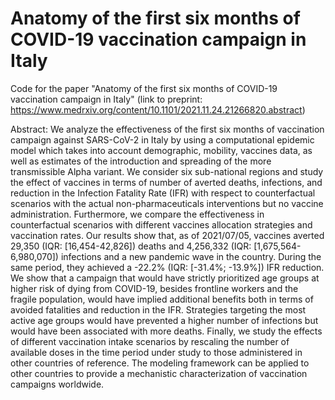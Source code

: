 # Anatomy of the first six months of COVID-19 vaccination campaign in Italy

Code for the paper "Anatomy of the first six months of COVID-19 vaccination campaign in Italy" (link to preprint: https://www.medrxiv.org/content/10.1101/2021.11.24.21266820.abstract)

Abstract: We analyze the effectiveness of the first six months of vaccination campaign against SARS-CoV-2 in Italy by using a computational epidemic model which takes into account demographic, mobility, vaccines data, as well as estimates of the introduction and spreading of the more transmissible Alpha variant. We consider six sub-national regions and study the effect of vaccines in terms of number of averted deaths, infections, and reduction in the Infection Fatality Rate (IFR) with respect to counterfactual scenarios with the actual non-pharmaceuticals interventions but no vaccine administration. Furthermore, we compare the effectiveness in counterfactual scenarios with different vaccines allocation strategies and vaccination rates. Our results show that, as of 2021/07/05, vaccines averted 29,350 (IQR: [16,454-42,826]) deaths and 4,256,332 (IQR: [1,675,564-6,980,070]) infections and a new pandemic wave in the country. During the same period, they achieved a -22.2% (IQR: [-31.4%; -13.9%]) IFR reduction. We show that a campaign that would have strictly prioritized age groups at higher risk of dying from COVID-19, besides frontline workers and the fragile population, would have implied additional benefits both in terms of avoided fatalities and reduction in the IFR. Strategies targeting the most active age groups would have prevented a higher number of infections but would have been associated with more deaths. Finally, we study the effects of different vaccination intake scenarios by rescaling the number of available doses in the time period under study to those administered in other countries of reference. The modeling framework can be applied to other countries to provide a mechanistic characterization of vaccination campaigns worldwide.
